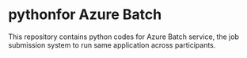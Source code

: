 # pythonfor Azure Batch
This repository contains python codes for Azure Batch service, the job submission system to run same application across participants.
